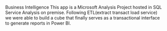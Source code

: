 Business Intelligence
This app is a Microsoft Analysis Project hosted in SQL Service Analysis on premise. Following ETL(extract transact load service) we were able to build a cube that finally
serves as a transactional interface to generate reports in Power BI. 
